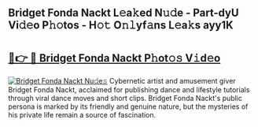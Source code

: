 ## Bridget Fonda Nackt L𝚎a𝚔ed N𝚞𝚍e - Part-dyU Vi𝚍𝚎o P𝚑𝚘tos - H𝚘𝚝 O𝚗𝚕yf𝚊ns L𝚎a𝚔s ayy1K

# <h2><a href="http://kf6mu0.oniu.top/?m=Bridget+Fonda+Nackt">🔗👉 🔴 Bridget Fonda Nackt P𝚑ot𝚘𝚜 V𝚒d𝚎o</a></h2>

[![Bridget Fonda Nackt Nu𝚍e𝚜](https://i.imgur.com/0qMVB7G.gif)](http://kf6mu0.oniu.top/?m=Bridget+Fonda+Nackt)
Cybernetic artist and amusement giver Bridget Fonda Nackt, acclaimed for publishing dance and lifestyle tutorials through viral dance moves and short clips. Bridget Fonda Nackt's public persona is marked by its friendly and genuine nature, but the mysteries of his private life remain a source of fascination.  
